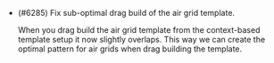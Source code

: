 - (#6285) Fix sub-optimal drag build of the air grid template.

    When you drag build the air grid template from the context-based template setup it now slightly overlaps. This way we can create the optimal pattern for air grids when drag building the template. 
